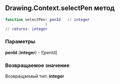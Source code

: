 ## Drawing.Context.selectPen метод


```lua
function selectPen( penId   // integer
                  )
// returns: integer
```


### Параметры

**penId** (**integer**) - ![penId]

### Возвращаемое значение

Возвращаемый тип: **integer**

